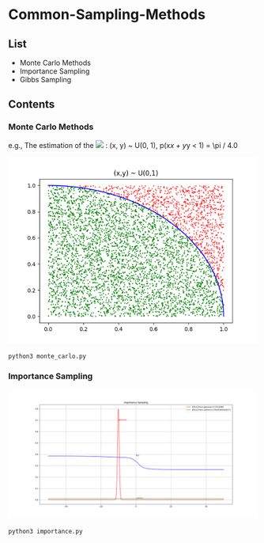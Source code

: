 # Common-Sampling-Methods
## List
- Monte Carlo Methods
- Importance Sampling
- Gibbs Sampling

## Contents
### Monte Carlo Methods
e.g., The estimation of the <img src="http://chart.googleapis.com/chart?cht=tx&chl= \pi" style="border:none;"> :
(x, y) ~ U(0, 1), p(x*x + y*y < 1) = \pi / 4.0

![Estimation of Pi](pics/estimation_of_pi.png)

```
python3 monte_carlo.py
```

### Importance Sampling

![Importance Sampling](pics/importance.png)

```
python3 importance.py
```

